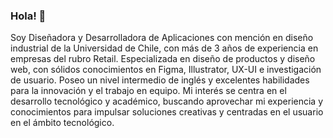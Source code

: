 ### Hola! 👋

Soy Diseñadora y Desarrolladora de Aplicaciones con mención en diseño industrial de la Universidad de Chile, con más de 3 años de experiencia en empresas del rubro Retail. Especializada en diseño de productos y diseño web, con sólidos conocimientos en Figma, Illustrator, UX-UI e investigación de usuario. Poseo un nivel intermedio de inglés y excelentes habilidades para la innovación y el trabajo en equipo. Mi interés se centra en el desarrollo tecnológico y académico, buscando aprovechar mi experiencia y conocimientos para impulsar soluciones creativas y centradas en el usuario en el ámbito tecnológico.
<!--
**MariaQuiti/mariaquiti** is a ✨ _special_ ✨ repository because its `README.md` (this file) appears on your GitHub profile.

Here are some ideas to get you started:

- 🔭 I’m currently working on ....
- 🌱 I’m currently learning ...
- 👯 I’m looking to collaborate on ...
- 🤔 I’m looking for help with ...
- 💬 Ask me about ...
- 📫 How to reach me: ...
- 😄 Pronouns: She
- ⚡ Fun fact: Dejé el gym para aprender a programar
-->
